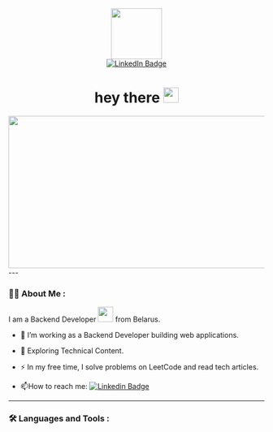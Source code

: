 <div align="center">
  <img src="https://media.giphy.com/media/M9gbBd9nbDrOTu1Mqx/giphy.gif" width="100" />
</div>

<div id="badges" align="center">
  <a href="https://www.linkedin.com/in/alexey-pilipenko-51945433b?utm_source=share&utm_campaign=share_via&utm_content=profile&utm_medium=android_app">
    <img src="https://img.shields.io/badge/LinkedIn-blue?style=for-the-badge&logo=linkedin&logoColor=white" alt="LinkedIn Badge"/>
  </a>
</div>
<div align = "center">
    <img src="https://komarev.com/ghpvc/?username=Alliaxei&style=flat-square&color=blue" alt=""/>
</div>
<div align="center">
  <h1>
  hey there
  <img src="https://media.giphy.com/media/hvRJCLFzcasrR4ia7z/giphy.gif" width="30px"/>
</h1>
</div>
<div align="center">
  <img src="https://media.giphy.com/media/dWesBcTLavkZuG35MI/giphy.gif" width="600" height="300"/>
</div>
---

### 👨‍💻 About Me :

I am a Backend Developer <img src="https://media.giphy.com/media/WUlplcMpOCEmTGBtBW/giphy.gif" width="30"> from Belarus.

- :telescope: I’m working as a Backend Developer building web applications.

- :seedling: Exploring Technical Content.

- :zap: In my free time, I solve problems on LeetCode and read tech articles.

- :mailbox:How to reach me: [![Linkedin Badge](https://img.shields.io/badge/-LinkedIn-blue?style=flat&logo=Linkedin&logoColor=white)](https://www.linkedin.com/in/alexey-pilipenko-51945433b?utm_source=share&utm_campaign=share_via&utm_content=profile&utm_medium=android_app)
---

### :hammer_and_wrench: Languages and Tools :
